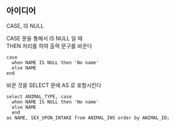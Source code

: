 ## 아이디어
CASE, IS NULL  
  
CASE 문을 통해서 IS NULL 일 때  
THEN 처리를 하여 출력 문구를 바꾼다
```MySQL
case
  when NAME IS NULL then 'No name'
  else NAME
end
```
바꾼 것을 SELECT 문에 AS 로 포함시킨다
```MySQL
select ANIMAL_TYPE, case
  when NAME IS NULL then 'No name'
  else NAME
  end
as NAME, SEX_UPON_INTAKE from ANIMAL_INS order by ANIMAL_ID;
```

